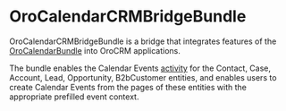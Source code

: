 # OroCalendarCRMBridgeBundle

OroCalendarCRMBridgeBundle is a bridge that integrates features of the [OroCalendarBundle](https://github.com/oroinc/OroCalendarBundle) into OroCRM applications.

The bundle enables the Calendar Events [activity](https://github.com/oroinc/platform/tree/master/src/Oro/Bundle/ActivityBundle) for the Contact, Case, Account, Lead, Opportunity, B2bCustomer entities, and enables users to create Calendar Events from the pages of these entities with the appropriate prefilled event context.
